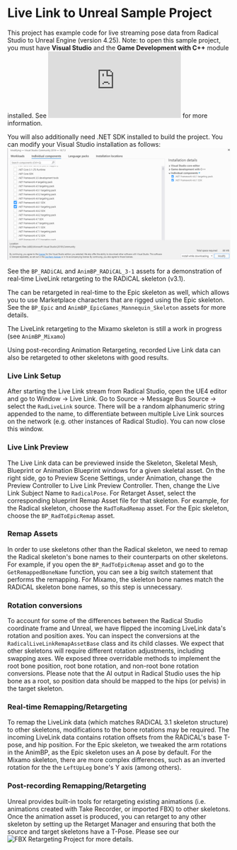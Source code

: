 # Live Link to Unreal Sample Project

This project has example code for live streaming pose data from Radical Studio to Unreal Engine (version 4.25). Note: to open this sample project, you must have **Visual Studio** and the **Game Development with C++** module installed. See ![this guide](https://docs.unrealengine.com/en-US/Programming/Development/VisualStudioSetup/index.html) for more information.

You will also additionally need .NET SDK installed to build the project. You can modify your Visual Studio installation as follows:
![.NET installation](Tutorial_Images/install_dotnet.png)

See the `BP_RADiCAL` and `AnimBP_RADiCAL_3-1` assets for a demonstration of real-time LiveLink retargeting to the RADiCAL skeleton (v3.1).

The can be retargeted in real-time to the Epic skeleton as well, which allows you to use Marketplace characters that are rigged using the Epic skeleton. See the `BP_Epic` and `AnimBP_EpicGames_Mannequin_Skeleton` assets for more details.

The LiveLink retargeting to the Mixamo skeleton is still a work in progress (see `AnimBP_Mixamo`)

Using post-recording Animation Retargeting, recorded Live Link data can also be retargeted to other skeletons with good results.

### Live Link Setup
After starting the Live Link stream from Radical Studio, open the UE4 editor and go to Window -> Live Link. Go to Source -> Message Bus Source -> select the `RadLiveLink` source. There will be a random alphanumeric string appended to the name, to differentiate between multiple Live Link sources on the network (e.g. other instances of Radical Studio). You can now close this window.

### Live Link Preview
The Live Link data can be previewed inside the Skeleton, Skeletal Mesh, Blueprint or Animation Blueprint windows for a given skeletal asset. On the right side, go to Preview Scene Settings, under Animation, change the Preview Controller to Live Link Preview Controller. Then, change the Live Link Subject Name to `RadicalPose`.
For Retarget Asset, select the corresponding blueprint Remap Asset file for that skeleton. For example, for the Radical skeleton, choose the `RadToRadRemap` asset. For the Epic skeleton, choose the `BP_RadToEpicRemap` asset.

### Remap Assets
In order to use skeletons other than the Radical skeleton, we need to remap the Radical skeleton's bone names to their counterparts on other skeletons. For example, if you open the `BP_RadToEpicRemap` asset and go to the `GetRemappedBoneName` function, you can see a big switch statement that performs the remapping. For Mixamo, the skeleton bone names match the RADiCAL skeleton bone names, so this step is unnecessary.

### Rotation conversions
To account for some of the differences between the Radical Studio coordinate frame and Unreal, we have flipped the incoming LiveLink data's rotation and position axes. You can inspect the conversions at the `RadicalLiveLinkRemapAssetBase` class and its child classes. We expect that other skeletons will require different rotation adjustments, including swapping axes. We exposed three overridable methods to implement the root bone position, root bone rotation, and non-root bone rotation conversions. Please note that the AI output in Radical Studio uses the hip bone as a root, so position data should be mapped to the hips (or pelvis) in the target skeleton.

### Real-time Remapping/Retargeting
To remap the LiveLink data (which matches RADiCAL 3.1 skeleton structure) to other skeletons, modifications to the bone rotations may be required. The incoming LiveLink data contains rotation offsets from the RADiCAL's base T-pose, and hip position. For the Epic skeleton, we tweaked the arm rotations in the AnimBP, as the Epic skeleton uses an A pose by default. For the Mixamo skeleton, there are more complex differences, such as an inverted rotation for the the `LeftUpLeg` bone's Y axis (among others).

### Post-recording Remapping/Retargeting
Unreal provides built-in tools for retargeting existing animations (i.e. animations created with Take Recorder, or imported FBX) to other skeletons. Once the animation asset is produced, you can retarget to any other skeleton by setting up the Retarget Manager and ensuring that both the source and target skeletons have a T-Pose. Please see our ![FBX Retargeting Project](https://github.com/get-rad/Unreal_FBX_Retarget) for more details.
